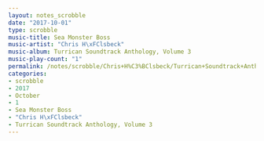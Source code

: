 ```yaml
---
layout: notes_scrobble
date: "2017-10-01"
type: scrobble
music-title: Sea Monster Boss
music-artist: "Chris H\xFClsbeck"
music-album: Turrican Soundtrack Anthology, Volume 3
music-play-count: "1"
permalink: /notes/scrobble/Chris+H%C3%BClsbeck/Turrican+Soundtrack+Anthology%2C+Volume+3/17b3902956cfaa886b43c3fec7205fe33b001bc6.html
categories:
- scrobble
- 2017
- October
- 1
- Sea Monster Boss
- "Chris H\xFClsbeck"
- Turrican Soundtrack Anthology, Volume 3
---
```

